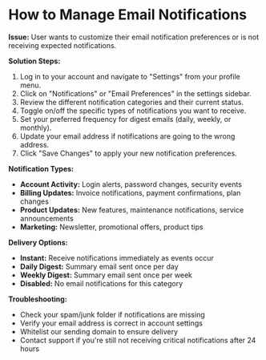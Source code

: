 # How to Manage Email Notifications

**Issue:** User wants to customize their email notification preferences or is not receiving expected notifications.

**Solution Steps:**

1. Log in to your account and navigate to "Settings" from your profile menu.
2. Click on "Notifications" or "Email Preferences" in the settings sidebar.
3. Review the different notification categories and their current status.
4. Toggle on/off the specific types of notifications you want to receive.
5. Set your preferred frequency for digest emails (daily, weekly, or monthly).
6. Update your email address if notifications are going to the wrong address.
7. Click "Save Changes" to apply your new notification preferences.

**Notification Types:**
* **Account Activity:** Login alerts, password changes, security events
* **Billing Updates:** Invoice notifications, payment confirmations, plan changes
* **Product Updates:** New features, maintenance notifications, service announcements
* **Marketing:** Newsletter, promotional offers, product tips

**Delivery Options:**
* **Instant:** Receive notifications immediately as events occur
* **Daily Digest:** Summary email sent once per day
* **Weekly Digest:** Summary email sent once per week
* **Disabled:** No email notifications for this category

**Troubleshooting:**
* Check your spam/junk folder if notifications are missing
* Verify your email address is correct in account settings
* Whitelist our sending domain to ensure delivery
* Contact support if you're still not receiving critical notifications after 24 hours 